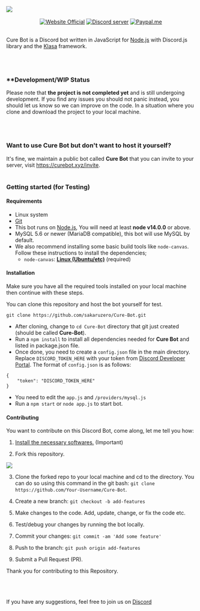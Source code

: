 <div>
  <div style="margin-left:auto;margin-right:auto;">
    <img src="https://i.imgur.com/wxkPUGP.png"><br><br>
    <p align="center" style="margin:0;">
      <a href="https://curebot.xyz/"><img src="https://img.shields.io/badge/official-website-blue.svg?style=for-the-badge&maxAge=300" alt="Website Official"></a>
      <a href="https://discord.gg/epnnhk4qRv"><img src="https://img.shields.io/discord/776968072270446653.svg?logo=discord&style=for-the-badge&maxAge=300" alt="Discord server"></a>
      <a href="https://www.paypal.me/sakaruzero"><img src="https://img.shields.io/badge/paypal-donate-blue.svg?style=for-the-badge&maxAge=300" alt="Paypal.me"></a>
    </p>
  </div>
</div>
<br>

Cure Bot is a Discord bot written in JavaScript for [Node.js](https://nodejs.org/en/) with Discord.js library and the [Klasa](https://github.com/dirigeants/klasa) framework.

<br><br>

### **Development/WIP Status
Please note that **the project is not completed yet** and is still undergoing development. If you find any issues you should not panic instead, you should let us know so we can improve on the code. In a situation where you clone and download the project to your local machine.

<br><br>

### Want to use Cure Bot but don't want to host it yourself?
It's fine, we maintain a public bot called **Cure Bot** that you can invite to your server, visit https://curebot.xyz/invite.
<br><br>



### Getting started (for Testing)
#### Requirements

* Linux system
* [Git](https://git-scm.com/download/linux)
* This bot runs on [Node.js](https://nodejs.org/en/), You will need at least **node v14.0.0** or above.
* MySQL 5.6 or newer (MariaDB compatible), this bot will use MySQL by default.
* We also recommend installing some basic build tools like `node-canvas`. Follow these instructions to install the dependencies;
    * `node-canvas`: **[Linux (Ubuntu/etc)](https://github.com/Automattic/node-canvas/wiki/Installation%3A-Ubuntu-and-other-Debian-based-systems)** (required)

#### Installation
Make sure you have all the required tools installed on your local machine then continue with these steps.

You can clone this repository and host the bot yourself for test.
```
git clone https://github.com/sakaruzero/Cure-Bot.git
```
* After cloning, change to `cd Cure-Bot` directory that git just created (should be called **Cure-Bot**).
* Run a `npm install` to install all dependencies needed for **Cure Bot** and listed in package.json file.
* Once done, you need to create a `config.json` file in the main directory. Replace `DISCORD_TOKEN_HERE` with your token from [
Discord Developer Portal](https://discord.com/developers/applications). The format of `config.json` is as follows:
```
{
	"token": "DISCORD_TOKEN_HERE"
}
```
* You need to edit the `app.js` and `/providers/mysql.js`
* Run a `npm start` or `node app.js` to start bot.


#### Contributing

You want to contribute on this Discord Bot, come along, let me tell you how:

1. [Install the necessary softwares.](#Requirements) (Important)

2. Fork this repository.
<img src="https://i.imgur.com/b1bM9XO.png">

3. Clone the forked repo to your local machine and cd to the directory. You can do so using this command in the git bash: `git clone https://github.com/Your-Username/Cure-Bot`.

4. Create a new branch: `git checkout -b add-features`

5. Make changes to the code. Add, update, change, or fix the code etc.

6. Test/debug your changes by running the bot locally.

7. Commit your changes: `git commit -am 'Add some feature'`

8. Push to the branch: `git push origin add-features`

9. Submit a Pull Request (PR).

Thank you for contributing to this Repository.



<br><br><br>
If you have any suggestions, feel free to join us on [Discord](https://discord.gg/epnnhk4qRv)
